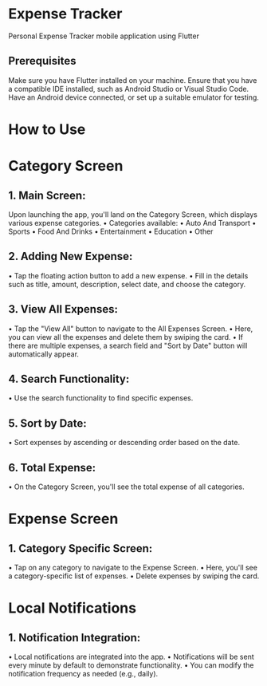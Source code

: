 # Expense Tracker
Personal Expense Tracker mobile application using Flutter

## Prerequisites
Make sure you have Flutter installed on your machine.
Ensure that you have a compatible IDE installed, such as Android Studio or Visual Studio Code.
Have an Android device connected, or set up a suitable emulator for testing.

# How to Use

# Category Screen
## 1. Main Screen:
Upon launching the app, you'll land on the Category Screen, which displays various expense categories.
• Categories available:
• Auto And Transport
• Sports
• Food And Drinks
• Entertainment
• Education
• Other

## 2. Adding New Expense:
• Tap the floating action button to add a new expense.
• Fill in the details such as title, amount, description, select date, and choose the category.

## 3. View All Expenses:
• Tap the "View All" button to navigate to the All Expenses Screen.
• Here, you can view all the expenses and delete them by swiping the card.
• If there are multiple expenses, a search field and "Sort by Date" button will automatically appear.

## 4. Search Functionality:
• Use the search functionality to find specific expenses.

## 5. Sort by Date:
• Sort expenses by ascending or descending order based on the date.

## 6. Total Expense:
• On the Category Screen, you'll see the total expense of all categories.

# Expense Screen
## 1. Category Specific Screen:
• Tap on any category to navigate to the Expense Screen.
• Here, you'll see a category-specific list of expenses.
• Delete expenses by swiping the card.

# Local Notifications
## 1. Notification Integration:
• Local notifications are integrated into the app.
• Notifications will be sent every minute by default to demonstrate functionality.
• You can modify the notification frequency as needed (e.g., daily).
